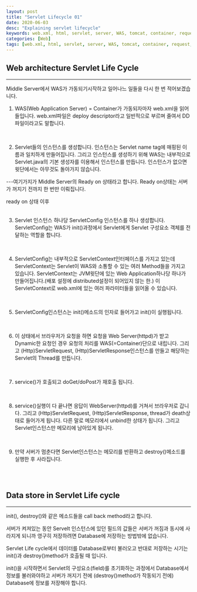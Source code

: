 ```yaml
---
layout: post
title: "Servlet Lifecycle 01"
date: 2020-06-03
desc: "Explaining servlet lifecycle"
keywords: web.xml, html, servlet, server, WAS, tomcat, container, request, lifecycle, servletconfig, servletcontext
categories: [Web]
tags: [web.xml, html, servlet, server, WAS, tomcat, container, request, lifecycle, servletconfig, servletcontext]
---
```


## Web architecture Servlet Life Cycle

___

Middle Server에서 WAS가 가동되기시작하고 일어나느 일들을 다시 한 번 적어보겠습니다. 

1. WAS(Web Application Server) = Container가 가동되자마자 web.xml을 읽어들입니다. web.xml파일은 deploy descriptor라고 일반적으로 부르며 줄여서 DD파일이라고도 말합니다. 
<br>

2. Servlet들의 인스턴스를 생성합니다. 인스턴스는 Servlet name tag에 매핑된 이름과 일치하게 만들어집니다. 그리고 인스턴스를 생성하기 위해 WAS는 내부적으로 Servlet.java의 기본 생성자를 이용해서 인스턴스를 만듭니다. 인스턴스가 없으면 윗단에서는 아무것도 돌아가지 않습니다. 

---여기가지가 Middle Server의 Ready on 상태라고 합니다. Ready on상태는 서버가 꺼지기 전까지 한 번만 이뤄집니다.<br>

ready on 상태 이후<br>
<br>

3. Servlet 인스턴스 하나당 ServletConfig 인스턴스를 하나 생성합니다. ServletConfig는 WAS가 init()과정에서 Servlet에게 Servlet 구성요소 객체를 전달하는 역할을 합니다. 
<br>

4. ServletConfig는 내부적으로 ServletContext인터페이스를 가지고 있는데 ServletContext는 Servlet이 WAS와 소통할 수 있는 여러 Method들을 가지고 있습니다. ServletContext는 JVM윗단에 있는 Web Application하나당 하나가 만들어집니다.(배포 설정에 distributed설정이 되어있지 않는 한.) 이 ServletContext로 web.xml에 있는 여러 파라미터들을 읽어올 수 있습니다. 
<br>

5. ServletConfig인스턴스는 init()메소드의 인자로 들어가고 init()이 실행됩니다. 
<br>

6. 이 상태에서 브라우저가 요청을 하면 요청을 Web Server(httpd)가 받고 Dynamic한 요청인 경우 요청의 처리를 WAS(=Container)단으로 내립니다. 그리고 (Http)ServletRequest, (Http)ServletResponse인스턴스를 만들고 해당하는 Servlet의 Thread를 만듭니다. 
<br>

7. service()가 호출되고 doGet/doPost가 재호출 됩니다. 
<br>

8. service()실행이 다 끝나면 응답이 WebServer(httpd)를 거쳐서 브라우저로 갑니다. 그리고 (Http)ServletRequest, (Http)ServletResponse, thread가 death상태로 들어가게 됩니다. 다른 말로 메모리에서 unbind한 상태가 됩니다. 그리고 Servlet인스턴스만 메모리에 남아있게 됩니다. 
<br>

9. 만약 서버가 멈춘다면 Servlet인스턴스는 메모리를 반환하고 destroy()메소드를 실행한 후 사라집니다. 
<br>
<br>

## Data store in Servlet Life cycle

___

init(), destroy()와 같은 메소드들을 call back method라고 합니다. 

서버가 켜져있는 동안 Servelt 인스턴스에 있던 필드의 값들은 서버가 꺼짐과 동시에 사라지게 되니까 영구히 저장하려면 Database에 저장하는 방법밖에 없습니다. 

Servlet Life cycle에서 데이터를 Database로부터 불러오고 반대로 저장하는 시기는 init()과 destroy()method가 호출될 때 입니다. 

init()을 시작하면서 Servlet의 구성요소(field)를 초기화하는 과정에서 Database에서 정보를 불러와야하고 서버가 꺼지기 전에 (destroy()method가 작동되기 전에) Database에 정보를 저장해야 합니다.
